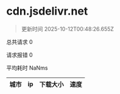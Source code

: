 
  # cdn.jsdelivr.net

  > 更新时间 2025-10-12T00:48:26.655Z
  
  总共请求 0

  请求报错 0

  平均耗时 NaNms

|城市|ip|下载大小|速度|
|-----|----------|---|---|

  